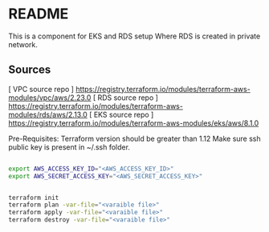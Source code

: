 # README
This is a component for EKS and RDS setup Where RDS is created in private network.
## Sources

[ VPC source repo ] https://registry.terraform.io/modules/terraform-aws-modules/vpc/aws/2.23.0
[ RDS source repo ] https://registry.terraform.io/modules/terraform-aws-modules/rds/aws/2.13.0
[ EKS source repo ] https://registry.terraform.io/modules/terraform-aws-modules/eks/aws/8.1.0

Pre-Requisites:
 Terraform version should be greater than 1.12 
 Make sure ssh public key is present in ~/.ssh folder.

```bash

export AWS_ACCESS_KEY_ID="<AWS_ACCESS_KEY_ID>"
export AWS_SECRET_ACCESS_KEY="<AWS_SECRET_ACCESS_KEY>"


terraform init 
terraform plan -var-file="<varaible file>"
terraform apply -var-file="<varaible file>"
terraform destroy -var-file="<varaible file>"

```
